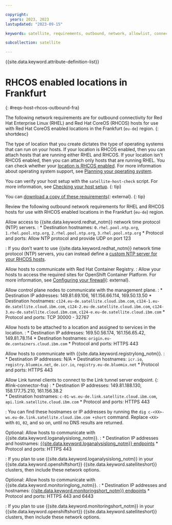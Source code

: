 ```yaml
---

copyright:
  years: 2023, 2023
lastupdated: "2023-09-15"

keywords: satellite, requirements, outbound, network, allowlist, connectivity, firewall, rhcos

subcollection: satellite

---
```


{{site.data.keyword.attribute-definition-list}}

# RHCOS enabled locations in Frankfurt
{: #reqs-host-rhcos-outbound-fra}

The following network requirements are for outbound connectivity for Red Hat Enterprise Linux (RHEL) and Red Hat CoreOS (RHCOS) hosts for use with Red Hat CoreOS enabled locations in the Frankfurt (`eu-de`) region. 
{: shortdesc}

The type of location that you create dictates the type of operating systems that can run on your hosts. If your location is RHCOS enabled, then you can attach hosts that are running either RHEL and RHCOS. If your location isn't RHCOS enabled, then you can attach only hosts that are running RHEL. You can check whether your [location is RHCOS enabled](/docs/satellite?topic=satellite-locations#verify-coreos-location). For more information about operating system support, see [Planning your operating system](/docs/satellite?topic=satellite-infrastructure-plan#infras-plan-os).


You can verify your host setup with the `satellite-host-check` script. For more information, see [Checking your host setup](/docs/satellite?topic=satellite-host-network-check).
{: tip}


You can [download a copy of these requirements](https://cloud.ibm.com/media/docs/downloads/satellite/rhcos-frankfurt.csv){: external}.
{: tip}




Review the following outbound network requirements for RHEL and RHCOS hosts for use with RHCOS enabled locations in the Frankfurt (`eu-de`) region.

Allow access to {{site.data.keyword.redhat_notm}} network time protocol (NTP) servers.
:    * Destination hostnames: `0.rhel.pool.ntp.org`, `1.rhel.pool.ntp.org`, `2.rhel.pool.ntp.org`, `3.rhel.pool.ntp.org`
     * Protocol and ports: Allow NTP protocol and provide UDP on port 123
     
:    If you don't want to use {{site.data.keyword.redhat_notm}} network time protocol (NTP) servers, you can instead define a [custom NTP server for your RHCOS hosts](/docs/satellite?topic=satellite-config-custom-ntp).

Allow hosts to communicate with Red Hat Container Registry.
:    Allow your hosts to access the required sites for OpenShift Container Platform. For more information, see [Configuring your firewall](https://docs.openshift.com/container-platform/4.8/installing/install_config/configuring-firewall.html){: external}.


Allow control plane nodes to communicate with the management plane.
:    * Destination IP addresses: 149.81.69.106, 161.156.66.114, 169.50.13.50
     * Destination hostnames: `c124.eu-de.satellite.cloud.ibm.com`, `c124-1.eu-de.satellite.cloud.ibm.com`, `c124-2.eu-de.satellite.cloud.ibm.com`, `c124-3.eu-de.satellite.cloud.ibm.com`, `c124-e.eu-de.satellite.cloud.ibm.com`
     * Protocol and ports: TCP 30000 - 32767
     
Allow hosts to be attached to a location and assigned to services in the location.
:    * Destination IP addresses: 169.50.56.174, 161.156.65.42, 149.81.78.114 
     * Destination hostnames: `origin.eu-de.containers.cloud.ibm.com`
     * Protocol and ports: HTTPS 443     
     
Allow hosts to communicate with {{site.data.keyword.registrylong_notm}}.
:    * Destination IP addresses: N/A
     * Destination hostnames: `icr.io`, `registry.bluemix.net`, `de.icr.io`, `registry.eu-de.bluemix.net`
     * Protocol and ports: HTTPS 443
     
Allow Link tunnel clients to connect to the Link tunnel server endpoint. {: #link-connector-fra}
:    * Destination IP addresses: 149.81.188.130, 158.177.75.210, 161.156.38.2  
     * Destination hostnames:  `c-01-ws.eu-de.link.satellite.cloud.ibm.com`, `api.link.satellite.cloud.ibm.com`
     * Protocol and ports: HTTPS 443

:    You can find these hostnames or IP addresses by running the `dig c-<XX>-ws.eu-de.link.satellite.cloud.ibm.com +short` command. Replace `<XX>` with `01`, `02`, and so on, until no DNS results are returned. 

Optional: Allow hosts to communicate with {{site.data.keyword.loganalysislong_notm}}.
:    * Destination IP addresses and hostnames: [{{site.data.keyword.loganalysislong_notm}} endpoints](/docs/log-analysis?topic=log-analysis-endpoints#endpoints_api_public)
     * Protocol and ports: HTTPS 443

:    If you plan to use {{site.data.keyword.loganalysislong_notm}} in your {{site.data.keyword.openshiftshort}}  {{site.data.keyword.satelliteshort}} clusters, then include these network options.

Optional: Allow hosts to communicate with {{site.data.keyword.monitoringlong_notm}}.
:    * Destination IP addresses and hostnames: [{{site.data.keyword.monitoringshort_notm}} endpoints](/docs/monitoring?topic=monitoring-endpoints)
     * Protocol and ports: HTTPS 443 and 6443

:    If you plan to use {{site.data.keyword.monitoringshort_notm}} in your {{site.data.keyword.openshiftshort}} {{site.data.keyword.satelliteshort}} clusters, then include these network options.


